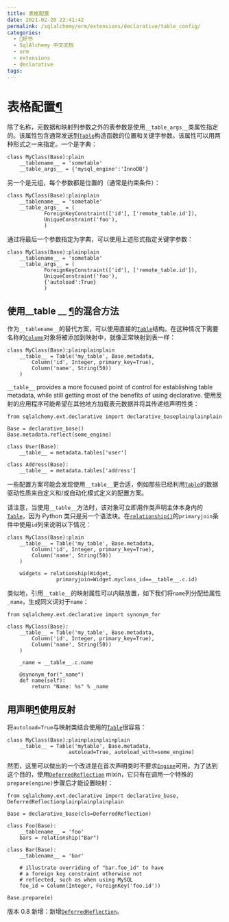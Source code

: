 ```yaml
---
title: 表格配置
date: 2021-02-20 22:41:42
permalink: /sqlalchemy/orm/extensions/declarative/table_config/
categories:
  - 📖好书
  - SqlAlchemy 中文文档
  - orm
  - extensions
  - declarative
tags:
---
```

表格配置[¶](#table-configuration "Permalink to this headline")
==============================================================

除了名称，元数据和映射列参数之外的表参数是使用`__table_args__`类属性指定的。该属性包含通常发送到[`Table`](core_metadata.html#sqlalchemy.schema.Table "sqlalchemy.schema.Table")构造函数的位置和关键字参数。该属性可以用两种形式之一来指定。一个是字典：

    class MyClass(Base):plain
        __tablename__ = 'sometable'
        __table_args__ = {'mysql_engine':'InnoDB'}

另一个是元组，每个参数都是位置的（通常是约束条件）：

    class MyClass(Base):plainplain
        __tablename__ = 'sometable'
        __table_args__ = (
                ForeignKeyConstraint(['id'], ['remote_table.id']),
                UniqueConstraint('foo'),
                )

通过将最后一个参数指定为字典，可以使用上述形式指定关键字参数：

    class MyClass(Base):plainplain
        __tablename__ = 'sometable'
        __table_args__ = (
                ForeignKeyConstraint(['id'], ['remote_table.id']),
                UniqueConstraint('foo'),
                {'autoload':True}
                )

使用\_\_table \_\_ [¶](#using-a-hybrid-approach-with-table "Permalink to this headline")的混合方法
--------------------------------------------------------------------------------------------------

作为`__tablename__`的替代方案，可以使用直接的[`Table`](core_metadata.html#sqlalchemy.schema.Table "sqlalchemy.schema.Table")结构。在这种情况下需要名称的[`Column`](core_metadata.html#sqlalchemy.schema.Column "sqlalchemy.schema.Column")对象将被添加到映射中，就像正常映射到表一样：

    class MyClass(Base):plainplainplain
        __table__ = Table('my_table', Base.metadata,
            Column('id', Integer, primary_key=True),
            Column('name', String(50))
        )

`__table__` provides a more focused point of control
for establishing table metadata, while still getting most of the
benefits of using declarative.
使用反射的应用程序可能希望在其他地方加载表元数据并将其传递给声明性类：

    from sqlalchemy.ext.declarative import declarative_baseplainplainplain

    Base = declarative_base()
    Base.metadata.reflect(some_engine)

    class User(Base):
        __table__ = metadata.tables['user']

    class Address(Base):
        __table__ = metadata.tables['address']

一些配置方案可能会发现使用`__table__`更合适，例如那些已经利用[`Table`](core_metadata.html#sqlalchemy.schema.Table "sqlalchemy.schema.Table")的数据驱动性质来自定义和/或自动化模式定义的配置方案。

请注意，当使用`__table__`方法时，该对象可立即用作类声明主体本身内的[`Table`](core_metadata.html#sqlalchemy.schema.Table "sqlalchemy.schema.Table")，因为 Python 类只是另一个语法块。在[`relationship()`](relationship_api.html#sqlalchemy.orm.relationship "sqlalchemy.orm.relationship")的`primaryjoin`条件中使用`id`列来说明以下情况：

    class MyClass(Base):plain
        __table__ = Table('my_table', Base.metadata,
            Column('id', Integer, primary_key=True),
            Column('name', String(50))
        )

        widgets = relationship(Widget,
                    primaryjoin=Widget.myclass_id==__table__.c.id)

类似地，引用`__table__`的映射属性可以内联放置，如下我们将`name`列分配给属性`_name`，生成同义词对于`name`：

    from sqlalchemy.ext.declarative import synonym_for

    class MyClass(Base):
        __table__ = Table('my_table', Base.metadata,
            Column('id', Integer, primary_key=True),
            Column('name', String(50))
        )

        _name = __table__.c.name

        @synonym_for("_name")
        def name(self):
            return "Name: %s" % _name

用声明[¶](#using-reflection-with-declarative "Permalink to this headline")使用反射
----------------------------------------------------------------------------------

将`autoload=True`与映射类结合使用的[`Table`](core_metadata.html#sqlalchemy.schema.Table "sqlalchemy.schema.Table")很容易：

    class MyClass(Base):plainplainplainplain
        __table__ = Table('mytable', Base.metadata,
                        autoload=True, autoload_with=some_engine)

然而，这里可以做出的一个改进是在首次声明类时不要求[`Engine`](core_connections.html#sqlalchemy.engine.Engine "sqlalchemy.engine.Engine")可用。为了达到这个目的，使用[`DeferredReflection`](api.html#sqlalchemy.ext.declarative.DeferredReflection "sqlalchemy.ext.declarative.DeferredReflection")
mixin，它只有在调用一个特殊的`prepare(engine)`步骤后才能设置映射：

    from sqlalchemy.ext.declarative import declarative_base, DeferredReflectionplainplainplainplain

    Base = declarative_base(cls=DeferredReflection)

    class Foo(Base):
        __tablename__ = 'foo'
        bars = relationship("Bar")

    class Bar(Base):
        __tablename__ = 'bar'

        # illustrate overriding of "bar.foo_id" to have
        # a foreign key constraint otherwise not
        # reflected, such as when using MySQL
        foo_id = Column(Integer, ForeignKey('foo.id'))

    Base.prepare(e)

版本 0.8 新增：新增[`DeferredReflection`](api.html#sqlalchemy.ext.declarative.DeferredReflection "sqlalchemy.ext.declarative.DeferredReflection")。
